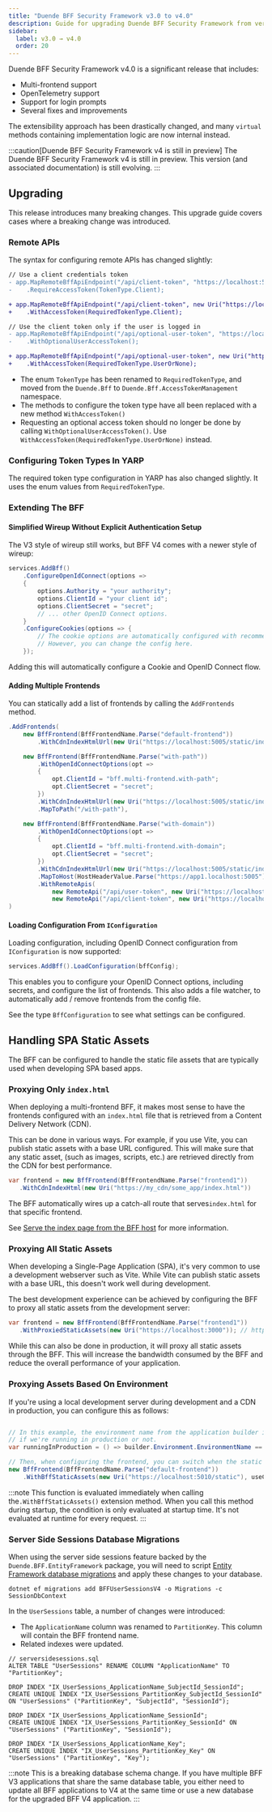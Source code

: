 ```yaml
---
title: "Duende BFF Security Framework v3.0 to v4.0"
description: Guide for upgrading Duende BFF Security Framework from version 3.x to version 4.0, including migration steps for custom implementations and breaking changes.
sidebar:
  label: v3.0 → v4.0
  order: 20
---
```


Duende BFF Security Framework v4.0 is a significant release that includes:

* Multi-frontend support
* OpenTelemetry support
* Support for login prompts
* Several fixes and improvements

The extensibility approach has been drastically changed, and many `virtual` methods containing implementation logic are now internal instead.

:::caution[Duende BFF Security Framework v4 is still in preview]
The Duende BFF Security Framework v4 is still in preview. This version (and associated documentation) is still evolving.
:::

## Upgrading

This release introduces many breaking changes. This upgrade guide covers cases where a breaking change was introduced.

### Remote APIs

The syntax for configuring remote APIs has changed slightly:

```diff lang="csharp" title="Program.cs"
// Use a client credentials token
- app.MapRemoteBffApiEndpoint("/api/client-token", "https://localhost:5010")
-    .RequireAccessToken(TokenType.Client);

+ app.MapRemoteBffApiEndpoint("/api/client-token", new Uri("https://localhost:5010"))
+    .WithAccessToken(RequiredTokenType.Client);      

// Use the client token only if the user is logged in
- app.MapRemoteBffApiEndpoint("/api/optional-user-token", "https://localhost:5010")
-    .WithOptionalUserAccessToken();

+ app.MapRemoteBffApiEndpoint("/api/optional-user-token", new Uri("https://localhost:5010"))
+    .WithAccessToken(RequiredTokenType.UserOrNone);            
```

* The enum `TokenType` has been renamed to `RequiredTokenType`, and moved from the `Duende.Bff` to `Duende.Bff.AccessTokenManagement` namespace.
* The methods to configure the token type have all been replaced with a new method `WithAccessToken()`
* Requesting an optional access token should no longer be done by calling `WithOptionalUserAccessToken()`. Use `WithAccessToken(RequiredTokenType.UserOrNone)` instead.

### Configuring Token Types In YARP

The required token type configuration in YARP has also changed slightly. It uses the enum values from `RequiredTokenType`.

### Extending The BFF

#### Simplified Wireup Without Explicit Authentication Setup

The V3 style of wireup still works, but BFF V4 comes with a newer style of wireup:

```csharp
services.AddBff()
    .ConfigureOpenIdConnect(options =>
    {
        options.Authority = "your authority";
        options.ClientId = "your client id";
        options.ClientSecret = "secret";
        // ... other OpenID Connect options. 
    }
    .ConfigureCookies(options => {
        // The cookie options are automatically configured with recommended practices.
        // However, you can change the config here. 
    });
```

Adding this will automatically configure a Cookie and OpenID Connect flow.

#### Adding Multiple Frontends

You can statically add a list of frontends by calling the `AddFrontends` method.

```csharp
.AddFrontends(
    new BffFrontend(BffFrontendName.Parse("default-frontend"))
        .WithCdnIndexHtmlUrl(new Uri("https://localhost:5005/static/index.html")),

    new BffFrontend(BffFrontendName.Parse("with-path"))
        .WithOpenIdConnectOptions(opt =>
        {
            opt.ClientId = "bff.multi-frontend.with-path";
            opt.ClientSecret = "secret";
        })
        .WithCdnIndexHtmlUrl(new Uri("https://localhost:5005/static/index.html"))
        .MapToPath("/with-path"),

    new BffFrontend(BffFrontendName.Parse("with-domain"))
        .WithOpenIdConnectOptions(opt =>
        {
            opt.ClientId = "bff.multi-frontend.with-domain";
            opt.ClientSecret = "secret";
        })
        .WithCdnIndexHtmlUrl(new Uri("https://localhost:5005/static/index.html"))
        .MapToHost(HostHeaderValue.Parse("https://app1.localhost:5005"))
        .WithRemoteApis(
            new RemoteApi("/api/user-token", new Uri("https://localhost:5010")),
            new RemoteApi("/api/client-token", new Uri("https://localhost:5010"))
)
```

#### Loading Configuration From `IConfiguration`

Loading configuration, including OpenID Connect configuration from `IConfiguration` is now supported:

```csharp
services.AddBff().LoadConfiguration(bffConfig);
```

This enables you to configure your OpenID Connect options, including secrets, and configure the list of frontends. This also adds a file watcher, to automatically add / remove frontends from the config file.

See the type `BffConfiguration` to see what settings can be configured.

## Handling SPA Static Assets

The BFF can be configured to handle the static file assets that are typically used when developing SPA based apps. 

### Proxying Only `index.html`

When deploying a multi-frontend BFF, it makes most sense to have the frontends configured with an `index.html` file that is retrieved from a Content Delivery Network (CDN). 

This can be done in various ways. For example, if you use Vite, you can publish static assets with a base URL configured. This will make sure that any static asset, (such as images, scripts, etc.) are retrieved directly from the CDN for best performance. 

```csharp
var frontend = new BffFrontend(BffFrontendName.Parse("frontend1"))
   .WithCdnIndexHtml(new Uri("https://my_cdn/some_app/index.html"))
```

The BFF automatically wires up a catch-all route that serves`index.html` for that specific frontend. 

See [Serve the index page from the BFF host](/bff/architecture/ui-hosting.md#serve-the-index-page-from-the-bff-host) for more information. 

### Proxying All Static Assets 

When developing a Single-Page Application (SPA), it's very common to use a development webserver such as Vite. While Vite can publish static assets with a base URL, this doesn't work well during development.

The best development experience can be achieved by configuring the BFF to proxy all static assets from the development server:


```csharp
var frontend = new BffFrontend(BffFrontendName.Parse("frontend1"))
   .WithProxiedStaticAssets(new Uri("https://localhost:3000")); // https://localhost:3000 would be the URL of your development web server.
```

While this can also be done in production, it will proxy all static assets through the BFF. This will increase the bandwidth consumed by the BFF and reduce the overall performance of your application. 

### Proxying Assets Based On Environment

If you're using a local development server during development and a CDN in production, you can configure this as follows:

``` csharp

// In this example, the environment name from the application builder is used to determine
// if we're running in production or not. 
var runningInProduction = () => builder.Environment.EnvironmentName == Environments.Production;

// Then, when configuring the frontend, you can switch when the static assets will be proxied. 
new BffFrontend(BffFrontendName.Parse("default-frontend"))
    .WithBffStaticAssets(new Uri("https://localhost:5010/static"), useCdnWhen: runningInProduction);

```

:::note
This function is evaluated immediately when calling the`.WithBffStaticAssets()` extension method. When you call this method during startup, the condition is only evaluated at startup time. It's not evaluated at runtime for every request. 
:::



### Server Side Sessions Database Migrations

When using the server side sessions feature backed by the `Duende.BFF.EntityFramework` package, you will need to script [Entity Framework database migrations](/bff/fundamentals/session/server-side-sessions.mdx#entity-framework-migrations) and apply these changes to your database. 

```shell
dotnet ef migrations add BFFUserSessionsV4 -o Migrations -c SessionDbContext
```

In the `UserSessions` table, a number of changes were introduced:
* The `ApplicationName` column was renamed to `PartitionKey`. This column will contain the BFF frontend name.
* Related indexes were updated.

```sqlite
// serversidesessions.sql
ALTER TABLE "UserSessions" RENAME COLUMN "ApplicationName" TO "PartitionKey";

DROP INDEX "IX_UserSessions_ApplicationName_SubjectId_SessionId";
CREATE UNIQUE INDEX "IX_UserSessions_PartitionKey_SubjectId_SessionId" ON "UserSessions" ("PartitionKey", "SubjectId", "SessionId");

DROP INDEX "IX_UserSessions_ApplicationName_SessionId";
CREATE UNIQUE INDEX "IX_UserSessions_PartitionKey_SessionId" ON "UserSessions" ("PartitionKey", "SessionId");

DROP INDEX "IX_UserSessions_ApplicationName_Key";
CREATE UNIQUE INDEX "IX_UserSessions_PartitionKey_Key" ON "UserSessions" ("PartitionKey", "Key");
```

:::note
This is a breaking database schema change. If you have multiple BFF V3 applications that share the same database table,
you either need to update all BFF applications to V4 at the same time or use a new database for the upgraded BFF V4 application.
:::

